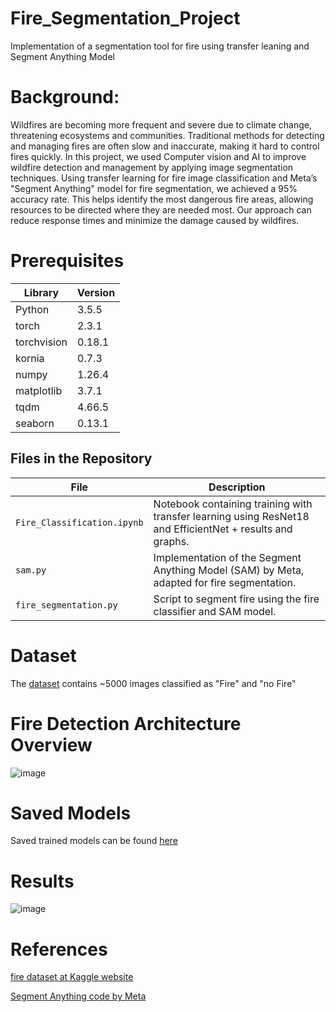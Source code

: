 # Fire_Segmentation_Project
Implementation of a segmentation tool for fire using transfer leaning and Segment Anything Model

# Background:
Wildfires are becoming more frequent and severe due to climate change, threatening ecosystems and communities. Traditional methods for detecting and managing fires are often slow and inaccurate, making it hard to control fires quickly. In this project, we used Computer vision and AI to improve wildfire detection and management by applying image segmentation techniques. Using transfer learning for fire image classification and Meta’s "Segment Anything" model for fire segmentation, we achieved a 95% accuracy rate. This helps identify the most dangerous fire areas, allowing resources to be directed where they are needed most. Our approach can reduce response times and minimize the damage caused by wildfires.

# Prerequisites
| Library    | Version |
|------------|---------|
| Python     | 3.5.5   |
| torch      | 2.3.1   |
| torchvision| 0.18.1  |
| kornia     | 0.7.3   |
| numpy      | 1.26.4  |
| matplotlib | 3.7.1   |
| tqdm       | 4.66.5  |
| seaborn    | 0.13.1  |

## Files in the Repository

| File                        | Description                                                                                     |
|-----------------------------|-------------------------------------------------------------------------------------------------|
| `Fire_Classification.ipynb`  | Notebook containing training with transfer learning using ResNet18 and EfficientNet + results and graphs. |
| `sam.py`                     | Implementation of the Segment Anything Model (SAM) by Meta, adapted for fire segmentation.      |
| `fire_segmentation.py`       | Script to segment fire using the fire classifier and SAM model.                                 |

# Dataset
The [dataset](https://www.kaggle.com/datasets/mohnishsaiprasad/forest-fire-images) contains ~5000 images classified as "Fire" and "no Fire"

# Fire Detection Architecture Overview

![image](https://github.com/user-attachments/assets/7f811ca3-d333-4440-99cf-791df159f497)

# Saved Models

Saved trained models can be found [here](https://drive.google.com/drive/folders/12Cv1x6MlOM6n0uYE56zHQu-ssfLySUYf)

# Results
![image](https://github.com/user-attachments/assets/5ffb6982-cc92-45bf-9b0f-68b2dfdd2fa9)

# References
[fire dataset at Kaggle website](https://www.kaggle.com/datasets/mohnishsaiprasad/forest-fire-images)

[Segment Anything code by Meta](https://github.com/facebookresearch/segment-anything)



